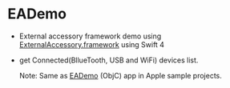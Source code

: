 # EADemo

* External accessory framework demo using [ExternalAccessory.framework](https://developer.apple.com/documentation/externalaccessory) using Swift 4

* get Connected(BllueTooth, USB and WiFi) devices list.

  Note: Same as [EADemo](https://developer.apple.com/library/content/samplecode/EADemo/Introduction/Intro.html) (ObjC) app in    Apple sample projects.
